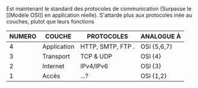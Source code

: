 Est maintenant le standard des protocoles de communication (Surpasse le [[Modèle OSI]] en application réelle). S'attarde plus aux protocoles inée au couches, plutot que leurs fonctions

| NUMERO | COUCHE      | PROTOCOLES                                   | ANALOGUE À  |
| ------ | ----------- | -------------------------------------------- | ----------- |
| 4      | Application | HTTP, SMTP, FTP                            . | OSI {5,6,7} |
| 3      | Transport   | TCP & UDP                                    | OSI {4}     |
| 2      | Internet    | IPv4/IPv6                                    | OSI {3}     |
| 1      | Accès       | ...?                                         | OSI {1,2}   |

